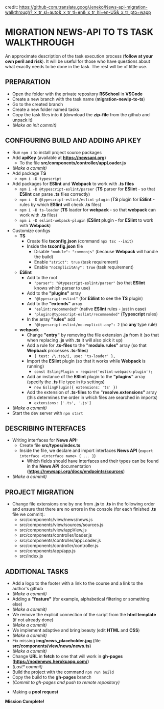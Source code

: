 credit: https://github-com.translate.goog/Jeneko/News-api-migration-walkthrough?_x_tr_sl=auto&_x_tr_tl=en&_x_tr_hl=en-US&_x_tr_pto=wapp

# MIGRATION NEWS-API TO TS TASK WALKTHROUGH

An approximate description of the task execution process (**follow at your own peril and risk**). It will be useful for those who have questions about what exactly needs to be done in the task. The rest will be of little use.

## PREPARATION
+ Open the folder with the private repository **RSSchool** in **VSCode**
+ Create a new branch with the task name (**migration-newip-to-ts**)
+ Go to the created branch
+ Create a new folder named tasks
+ Copy the task files into it (download the **zip-file** from the github and unpack it)
+ *(Make an init commit)*

## CONFIGURING BUILD AND ADDING API KEY
+ Run `npm i` to install project source packages
+ Add **apiKey** (available at **https://newsapi.org**)
	+ To the file **src/components/controller/appLoader.js**
+ *(Make a commit)*
+ Add package **TS**
	+ `npm i -D typescript`
+ Add packages for **ESlint** and **Webpack** to work with **.ts files**
	+ `npm i -D @typescript-eslint/parser` (**TS** parser for **ESlint** - so that **ESlint** can parse **.ts** files correctly)
	+ `npm i -D @typescript-eslint/eslint-plugin` (**TS** plugin for **ESlint** - rules by which **ESlint** will check **.ts** files)
	+ `npm i -D ts-loader` (**TS** loader for **webpack** - so that **webpack** can work with **.ts** files)
	+ `npm i -D eslint-webpack-plugin` (**ESlint** plugin - for **ESlint** to work with **Webpack**)
+ Customize configs
	+ **TS**
		+ Create file **tsconfig.json** (command `npx tsc --init`)
		+ Inside the **tsconfig.json** file
			+ Disable `"module": "commonjs"` (because **Webpack** will handle the build)
			+ Enable `"strict": true` (task requirement)
			+ Enable `"noImplicitAny": true` (task requirement)
	+ **ESlint**
		+ Add to the root
			+ `"parser": "@typescript-eslint/parser"` (so that **ESlint** knows which parser to use)
		+ Add to the **"plugins"** array
			+ `"@typescript-eslint"` (for **ESlint** to see the **TS** plugin)
		+ Add to the **"extends"** array
			+ `"eslint:recommended"` (native **ESlint** rules - just in case)
			+ `"plugin:@typescript-eslint/recommended"` (**Typescript** rules)
		+ In the array **"rules"** add
			+ `"@typescript-eslint/no-explicit-any": 2` (no **any** type rule)
	+ **webpack**
		+ Change **"entry"** by removing the file extension **.js** from it (so that when replacing **.js** with **.ts** it will also pick it up)
		+ Add a rule for **.ts-files** to the **"module.rules"** array (so that **Wepback** processes **.ts-files**)
			+ `{ test: /\.ts$/i, use: 'ts-loader' },`
		+ Import the **ESlint** plugin (so that it works while **Webpack** is running)
			+ `const EslingPlugin = require('eslint-webpack-plugin');`
		+ Add an instance of the **ESlint** plugin to the **"plugins"** array (specify the **.ts** file type in its settings)
			+ `new EslingPlugin({ extensions: 'ts' })`
		+ Add the extension of **.ts-files** to the **"resolve.extensions"** array (this determines the order in which files are searched in imports)
			+ `extensions: ['.ts', '.js']`
+ *(Make a commit)*
+ Start the dev server with `npm start`

## DESCRIBING INTERFACES
+ Writing interfaces for **News API:**
	+ Create file **src/types/index.ts**
	+ Inside the file, we declare and import interfaces **News API** (`export interface <interface name> { ... }`)
		+ Which fields should have interfaces and their types can be found in the **News API** documentation (**https://newsapi.org/docs/endpoints/sources**)
+ *(Make a commit)*

## PROJECT MIGRATION
+ Change file extensions one by one from **.js** to **.ts** in the following order and ensure that there are no errors in the console (for each finished **.ts** file we commit):
	+ src/components/view/news/news.js
	+ src/components/view/sources/sources.js	
	+ src/components/view/appView.js
	+ src/components/controller/loader.js
	+ src/components/controller/appLoader.js
	+ src/components/controller/controller.js
	+ src/components/app/app.js
	+ src/index.js
	
## ADDITIONAL TASKS
+ Add a logo to the footer with a link to the course and a link to the author's github
+ *(Make a commit)*
+ Adding a **"feature"** (for example, alphabetical filtering or something else)
+ *(Make a commit)*
+ We remove the explicit connection of the script from the **html template** (if not already done)
+ *(Make a commit)*
+ We implement adaptive and bring beauty (edit **HTML** and **CSS**)
+ *(Make a commit)*
+ Fix missing **img/news_placeholder.jpg** (file **src/components/view/news/news.ts**)
+ *(Make a commit)*
+ Change **URL** in **fetch** to one that will work in **gh-pages** (**https://nodenews.herokuapp.com/**)
+ *(Last\* commit)*
+ Build the project with the command `npm run build`
+ Copy the build to the **gh-pages** branch
+ *(Commit to gh-pages and push to remote repository)*
- Making a **pool request**

**Mission Complete!**
